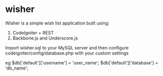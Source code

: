 # wisher
Wisher is a simple wish list application built using:
1. CodeIgniter + REST
2. Backbone.js and Underscore.js

Import wisher.sql to your MySQL server and then configure codeigniter/config/database.php with your custom settings

eg $db['default']['username'] = 'user_name'; $db['default']['database'] = 'db_name';
